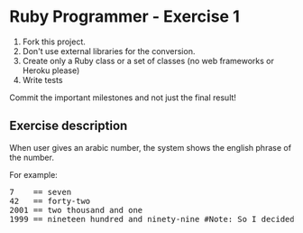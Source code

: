 
Ruby Programmer - Exercise 1
=============================

1. Fork this project.
2. Don't use external libraries for the conversion.
3. Create only a Ruby class or a set of classes (no web frameworks or Heroku please)
4. Write tests

Commit the important milestones and not just the final result!


Exercise description
--------------------

When user gives an arabic number, the system shows the english phrase of the number.

For example:
<pre>
7    == seven
42   == forty-two
2001 == two thousand and one
1999 == nineteen hundred and ninety-nine #Note: So I decided to use one thousand nine hundred and ninety-nine instead because I understand this better.
</pre>
